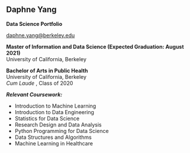 ## Daphne Yang

<b> Data Science Portfolio </b>

daphne.yang@berkeley.edu

<b> Master of Information and Data Science (Expected Graduation: August 2021)</b>  
University of California, Berkeley 

<b> Bachelor of Arts in Public Health</b>  
University of California, Berkeley  
<i> Cum Laude </i>, Class of 2020

<b><i>Relevant Coursework:</i></b>
* Introduction to Machine Learning
* Introduction to Data Engineering
* Statistics for Data Science
* Research Design and Data Analysis
* Python Programming for Data Science
* Data Structures and Algorithms
* Machine Learning in Healthcare
